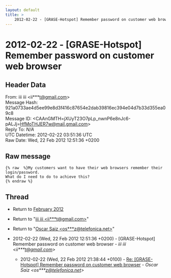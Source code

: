 ```yaml
---
layout: default
title: >
    2012-02-22 - [GRASE-Hotspot] Remember password on customer web browser
---
```


# 2012-02-22 - [GRASE-Hotspot] Remember password on customer web browser

## Header Data

From: iii iii \<ii***t@gmail.com\><br>
Message Hash: 921a0733ae4d5ee99e8d3f416c87654e2dab39816ec394e04d7b33d355ea09c8<br>
Message ID: \<CAAnGMTH=jXUyT23O7pLp_nwnP6e8nJc6-pALJj=HfMoTHJER7w@mail.gmail.com\><br>
Reply To: _N/A_<br>
UTC Datetime: 2012-02-22 03:51:36 UTC<br>
Raw Date: Wed, 22 Feb 2012 12:51:36 +0200<br>

## Raw message

```
{% raw  %}My customers want to have their web browsers remember their login/password.
What do I need to do to achieve this?
{% endraw %}
```

## Thread

+ Return to [February 2012](/archive/2012/02)

+ Return to "[iii iii <ii***t<span>@</span>gmail.com>](/authors/ii___t_at_gmail_com)"
+ Return to "[Oscar Saiz <os***z<span>@</span>telefonica.net>](/authors/os___z_at_telefonica_net)"

+ 2012-02-22 (Wed, 22 Feb 2012 12:51:36 +0200) - [GRASE-Hotspot] Remember password on customer web browser - _iii iii \<ii***t@gmail.com\>_
  + 2012-02-22 (Wed, 22 Feb 2012 21:38:44 +0100) - [Re: [GRASE-Hotspot] Remember password on customer web browser](/archive/2012/02/59653ba765dc2944163151d692f2507fee603acd900239d2c1aa8aa60f0e193a) - _Oscar Saiz \<os***z@telefonica.net\>_

